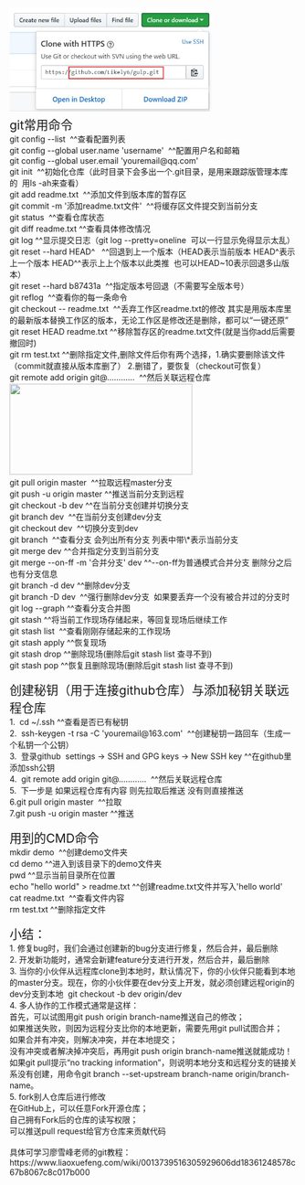 <!DOCTYPE HTML><html><head>
</head><body class="" spellcheck="false" ><div><span><span data-wiz-span="data-wiz-span" style="font-size: 1.333rem;"><img src="https://github.com/Likely6/git-github/blob/master/images/6892b78c-f137-4565-ba05-4b77ef0f2464.jpg" width="355" height="181" style="border:0px;margin:2px 0px;color:rgb(0, 0, 0);font-family:Helvetica, 'Hiragino Sans GB', 微软雅黑, 'Microsoft YaHei UI', SimSun, SimHei, arial, sans-serif;font-size:1rem;font-style:normal;font-weight:normal;text-align:start;text-indent:0px;" class=""><br></span></span></div><meta charset="utf-8"><span><span data-wiz-span="data-wiz-span" style="font-size: 1.333rem;">git常用命令</span><br></span><div>git config --list &nbsp;^^查看配置列表<br></div><div>git config --global user.name 'username' &nbsp;^^配置用户名和邮箱<br></div><div>git config --global user.email 'youremail@qq.com'<br></div><div>git init &nbsp;^^初始化仓库（此时目录下会多出一个.git目录，是用来跟踪版管理本库的&nbsp; 用ls -ah来查看）<br></div><div>git add readme.txt &nbsp;^^添加文件到版本库的暂存区<br></div><div>git commit -m '添加readme.txt文件' &nbsp;^^将缓存区文件提交到当前分支<br></div><div>git status &nbsp;^^查看仓库状态<br></div><div>git diff readme.txt ^^查看具体修改情况<br></div><div>git log ^^显示提交日志（git log --pretty=oneline&nbsp; 可以一行显示免得显示太乱）<br></div><div>git reset --hard HEAD^ &nbsp; ^^回退到上一个版本（HEAD表示当前版本 HEAD^表示上一个版本 HEAD^^表示上上个版本以此类推&nbsp; 也可以HEAD~10表示回退多山版本）<br></div><div>git reset --hard b87431a&nbsp;  ^^指定版本号回退（不需要写全版本号）<br></div><div>git reflog&nbsp; ^^查看你的每一条命令<br></div><div>git checkout -- readme.txt&nbsp; ^^丢弃工作区readme.txt的修改 其实是用版本库里的最新版本替换工作区的版本，无论工作区是修改还是删除，都可以“一键还原”&nbsp;  <br></div><div>git reset HEAD readme.txt ^^移除暂存区的readme.txt文件(就是当你add后需要撤回时)<br></div><div>git rm test.txt ^^删除指定文件,删除文件后你有两个选择，1.确实要删除该文件（commit就直接从版本库删了） 2.删错了，要恢复（checkout可恢复）<br></div><div>git remote add origin git@............&nbsp; ^^然后关联远程仓库<br></div><div><img src="file:///C:/Users/Administrator/Documents/My Knowledge/temp/d29126ca-2e21-4b77-9ec6-19e2d0ef4bfe/128/index_files/6892b78c-f137-4565-ba05-4b77ef0f2464.png" width="320" height="159" style="border:0px;margin:2px 0px;color:rgb(0, 0, 0);font-family:Helvetica, 'Hiragino Sans GB', 微软雅黑, 'Microsoft YaHei UI', SimSun, SimHei, arial, sans-serif;font-size:1rem;font-style:normal;font-weight:normal;text-align:start;text-indent:0px;"><br></div><div>git pull origin master&nbsp; ^^拉取远程master分支<br></div><div>git push -u origin master ^^推送当前分支到远程<br></div><div>git checkout -b dev ^^在当前分支创建并切换分支<br></div><div>git branch dev&nbsp; ^^在当前分支创建dev分支<br></div><div>git checkout dev&nbsp; ^^切换分支到dev<br></div><div>git branch&nbsp; ^^查看分支 会列出所有分支 列表中带\*表示当前分支<br></div><div>git merge dev ^^合并指定分支到当前分支<br></div><div>git merge --on-ff -m '合并分支' dev ^^--on-ff为普通模式合并分支 删除分之后也有分支信息<br></div><div>git branch -d dev ^^删除dev分支<br></div><div>git branch -D dev&nbsp; ^^强行删除dev分支&nbsp;  如果要丢弃一个没有被合并过的分支时<br></div><div>git log --graph ^^查看分支合并图 <br></div><div>git stash ^^将当前工作现场存储起来，等回复现场后继续工作<br></div><div>git stash list&nbsp; ^^查看刚刚存储起来的工作现场<br></div><div>git stash apply ^^恢复现场<br></div><div>git stash drop ^^删除现场(删除后git stash list 查寻不到)<br></div><div>git stash pop ^^恢复且删除现场(删除后git stash list 查寻不到)<br></div><div><br></div><div><span data-wiz-span="data-wiz-span" style="font-size: 1.333rem;">创建秘钥（用于连接github仓库）与添加秘钥关联远程仓库</span><br></div><div>1.&nbsp; cd ~/.ssh ^^查看是否已有秘钥<br></div><div>2.&nbsp; ssh-keygen -t rsa -C 'youremail@163.com'&nbsp; ^^创建秘钥一路回车（生成一个私钥一个公钥）<br></div><div>3.&nbsp; 登录github&nbsp; settings -&gt; SSH and GPG keys -&gt; New SSH key ^^在github里添加ssh公钥 <br></div><div>4.&nbsp; git remote add origin git@............&nbsp; ^^然后关联远程仓库<br></div><div>5.&nbsp; 下一步是 如果远程仓库有内容 则先拉取后推送 没有则直接推送<br></div><div>6.git pull origin master&nbsp; ^^拉取<br></div><div>7.git push -u origin master ^^推送<br></div><div><br></div><div><span data-wiz-span="data-wiz-span" style="font-size: 1.333rem;">用到的CMD命令</span><br></div><div>mkdir demo&nbsp; ^^创建demo文件夹<br></div><div>cd demo ^^进入到该目录下的demo文件夹<br></div><div>pwd ^^显示当前目录所在位置<br></div><div>echo "hello world" &gt; readme.txt ^^创建readme.txt文件并写入'hello world'<br></div><div>cat readme.txt&nbsp; ^^查看文件内容<br></div><div>rm test.txt ^^删除指定文件<br></div><div><br></div><div><span data-wiz-span="data-wiz-span" style="font-size: 1.333rem;">小结：</span><br></div><div>1. 修复bug时，我们会通过创建新的bug分支进行修复，然后合并，最后删除<br></div><div>2. 开发新功能时，通常会新建feature分支进行开发，然后合并，最后删除<br></div><div>3. 当你的小伙伴从远程库clone到本地时，默认情况下，你的小伙伴只能看到本地的master分支。现在，你的小伙伴要在dev分支上开发，就必须创建远程origin的dev分支到本地&nbsp; git checkout -b dev origin/dev<br></div><div>4. 多人协作的工作模式通常是这样：<br></div><div>首先，可以试图用git push origin branch-name推送自己的修改；<br></div><div>如果推送失败，则因为远程分支比你的本地更新，需要先用git pull试图合并；<br></div><div>如果合并有冲突，则解决冲突，并在本地提交；<br></div><div>没有冲突或者解决掉冲突后，再用git push origin branch-name推送就能成功！<br></div><div>如果git pull提示“no tracking information”，则说明本地分支和远程分支的链接关系没有创建，用命令git branch --set-upstream branch-name origin/branch-name。<br></div><div>5. fork别人仓库后进行修改<br></div><div>在GitHub上，可以任意Fork开源仓库；<br></div><div>自己拥有Fork后的仓库的读写权限；<br></div><div>可以推送pull request给官方仓库来贡献代码<br></div><div><br></div><div>具体可学习廖雪峰老师的git教程：https://www.liaoxuefeng.com/wiki/0013739516305929606dd18361248578c67b8067c8c017b000<br></div><div><br></div></body></html>
